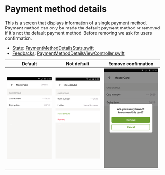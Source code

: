 # Payment method details

This is a screen that displays information of a single payment method. Payment method can only be made the default payment method or removed if it's not the default payment method. Before removing we ask for users confirmation.

- [State](/README.md#what-is-a-state): [PaymentMethodDetailsState.swift](PaymentMethodDetails.swift)
- [Feedbacks](/README.md#how-do-i-use-states): [PaymentMethodDetailsViewController.swift](PaymentMethodDetailsViewController.swift)

| Default | Not default | Remove confirmation |
| --- | --- | --- |
| ![Default payment method](img/default.png) | ![Not default payment method](img/not-default.png) | ![Confirmation to remove](img/remove.png)
